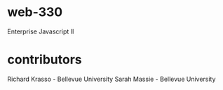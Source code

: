 # web-330
Enterprise Javascript II
# contributors
Richard Krasso - Bellevue University
Sarah Massie - Bellevue University
